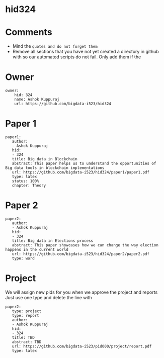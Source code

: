 # hid324
# Comments

* Mind the ```quotes and do not forget them```
* Remove all sections that you have not yet created a directory in github with so our automated scripts do not fail. Only add them if the 

# Owner

```
owner:
    hid: 324
    name: Ashok Kuppuraj
    url: https://github.com/bigdata-i523/hid324
```

# Paper 1

```
paper1:
   author: 
   - Ashok Kuppuraj
   hid:
   - 324
   title: Big data in Blockchain
   abstract: This paper helps us to understand the opportunities of Big data tools in blockchain implementations
   url: https://github.com/bigdata-i523/hid324/paper1/paper1.pdf
   type: latex
   status: 100%
   chapter: Theory
```
   
# Paper 2

```
paper2:
   author: 
   - Ashok Kuppuraj
   hid:
   - 324
   title: Big data in Elections process 
   abstract: This paper showcases how we can change the way election happens in the current world
   url: https://github.com/bigdata-i523/hid324/paper2/paper2.pdf   
   type: word
```

# Project 

We will assign new pids for you when we approve the project and reports   
Just use one type and delete the line with 

```
paper2:
   type: project
   type: report
   author: 
   - Ashok Kuppuraj
   hid:
   - 324
   title: TBD
   abstract: TBD
   url: https://github.com/bigdata-i523/pid000/project/report.pdf
   type: latex
```
   
